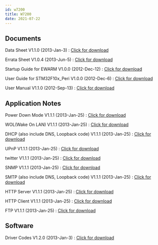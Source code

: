 ```yaml
---
id: w7200
title: W7200
date: 2021-07-22
---
```


## Documents

Data Sheet V1.1.0 (2013-Jan-3) : <a href="https://d3cmhcsnvv7jc.cloudfront.net/docs/img/products/Obsolete/W7200/Documents/W7200_DataSheet_En.pdf" target="_blank">Click for download</a>

Errata Sheet V1.0.4 (2013-Jun-5) : <a href="https://d3cmhcsnvv7jc.cloudfront.net/docs/img/products/Obsolete/W7200/Documents/W7200_Errata_Sheet_En.pdf" target="_blank">Click for download</a>

Startup Guide for EWARM V1.0.0 (2012-Dec-12) : <a href="https://d3cmhcsnvv7jc.cloudfront.net/docs/img/products/Obsolete/W7200/Documents/W7200_Startup_Guide_for_EWARM_En.pdf" target="_blank">Click for download</a>

User Guide for STM32F10x_Peri V1.0.0 (2012-Dec-6) : <a href="https://d3cmhcsnvv7jc.cloudfront.net/docs/img/products/Obsolete/W7200/Documents/W7200_User_Guide_for_STM32F10x_Peri_Ko.pdf" target="_blank">Click for download</a>

User Manual V1.1.0 (2012-Sep-13) : <a href="https://d3cmhcsnvv7jc.cloudfront.net/docs/img/products/Obsolete/W7200/Documents/W7200_User_Manual_En.pdf" target="_blank">Click for download</a>

## Application Notes

Power Down Mode V1.1.1 (2013-Jan-25) : <a href="https://d3cmhcsnvv7jc.cloudfront.net/docs/img/products/Obsolete/W7200/App Notes/Power_Down_Mode.zip" target="_blank">Click for download</a>

WOL(Wake On LAN) V1.1.1 (2013-Jan-25) : <a href="https://d3cmhcsnvv7jc.cloudfront.net/docs/img/products/Obsolete/W7200/App Notes/WOL_Wake_On_LAN.zip" target="_blank">Click for download</a>

DHCP (also include DNS, Loopback code) V1.1.1 (2013-Jan-25) : <a href="https://d3cmhcsnvv7jc.cloudfront.net/docs/img/products/Obsolete/W7200/App Notes/DHCP_DNS_Loopback_code.zip" target="_blank">Click for download</a>

UPnP V1.1.1 (2013-Jan-25) : <a href="https://d3cmhcsnvv7jc.cloudfront.net/docs/img/products/Obsolete/W7200/App Notes/UPnP.zip" target="_blank">Click for download</a>

twitter V1.1.1 (2013-Jan-25) : <a href="https://d3cmhcsnvv7jc.cloudfront.net/docs/img/products/Obsolete/W7200/App Notes/twitter.zip" target="_blank">Click for download</a>

SNMP V1.1.1 (2013-Jan-25) : <a href="https://d3cmhcsnvv7jc.cloudfront.net/docs/img/products/Obsolete/W7200/App Notes/SNMP.zip" target="_blank">Click for download</a>

SMTP (also include DNS, Loopback code) V1.1.1 (2013-Jan-25) : <a href="https://d3cmhcsnvv7jc.cloudfront.net/docs/img/products/Obsolete/W7200/App Notes/SMTP_DNS_Loopback_code.zip" target="_blank">Click for download</a>

HTTP Server V1.1.1 (2013-Jan-25) : <a href="https://d3cmhcsnvv7jc.cloudfront.net/docs/img/products/Obsolete/W7200/App Notes/HTTP_Server.zip" target="_blank">Click for download</a>

HTTP Client V1.1.1 (2013-Jan-25) : <a href="https://d3cmhcsnvv7jc.cloudfront.net/docs/img/products/Obsolete/W7200/App Notes/HTTP_Client.zip" target="_blank">Click for download</a>

FTP V1.1.1 (2013-Jan-25) : <a href="https://d3cmhcsnvv7jc.cloudfront.net/docs/img/products/Obsolete/W7200/App Notes/FTP.zip" target="_blank">Click for download</a>

## Software

Driver Codes V1.2.0 (2013-Jan-3) : <a href="https://d3cmhcsnvv7jc.cloudfront.net/docs/img/products/Obsolete/W7200/SW/W7200_DRIVER_V120.zip" target="_blank">Click for download</a>